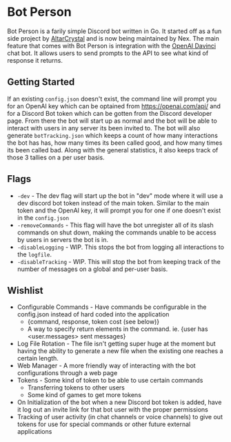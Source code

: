 # Bot Person
Bot Person is a farily simple Discord bot written in Go. It started off as a fun side project by [AltarCrystal](https://github.com/AltarCrystal) and is now being maintained by Nex. The main feature that comes with Bot Person is integration with the [OpenAI Davinci](https://beta.openai.com/docs/models/davinci) chat bot. It allows users to send prompts to the API to see what kind of response it returns.

## Getting Started
If an existing `config.json` doesn't exist, the command line will prompt you for an OpenAI key which can be optained from https://openai.com/api/ and for a Discord Bot token which can be gotten from the Discord developer page. From there the bot will start up as normal and the bot will be able to interact with users in any server its been invited to. The bot will also generate `botTracking.json` which keeps a count of how many interactions the bot has has, how many times its been called good, and how many times its been called bad. Along with the general statistics, it also keeps track of those 3 tallies on a per user basis.

## Flags
- `-dev` - The dev flag will start up the bot in "dev" mode where it will use a dev discord bot token instead of the main token. Similar to the main token and the OpenAI key, it will prompt you for one if one doesn't exist in the `config.json`
- `-removeCommands` - This flag will have the bot unregister all of its slash commands on shut down, making the commands unable to be access by users in servers the bot is in.
- `-disableLogging` - WIP. This stops the bot from logging all interactions to the `logfile`.
- `-disableTracking` - WIP. This will stop the bot from keeping track of the number of messages on a global and per-user basis.

## Wishlist
- Configurable Commands - Have commands be configurable in the config.json instead of hard coded into the application
  - {command, response, token cost (see below)}
  - A way to specify return elements in the command. ie. {user has <user.messages> sent messages}
- Log File Rotation - The file isn't getting super huge at the moment but having the ability to generate a new file when the existing one reaches a certain length.
- Web Manager - A more friendly way of interacting with the bot configurations through a web page
- Tokens - Some kind of token to be able to use certain commands
  - Transferring tokens to other users
  - Some kind of games to get more tokens
- On Initialization of the bot when a new Discord bot token is added, have it log out an invite link for that bot user with the proper permissions
- Tracking of user activity (in chat channels or voice channels) to give out tokens for use for special commands or other future external applications
